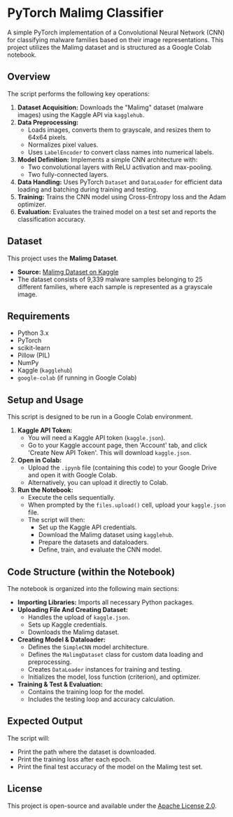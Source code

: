 # PyTorch Malimg Classifier

A simple PyTorch implementation of a Convolutional Neural Network (CNN) for classifying malware families based on their image representations. This project utilizes the Malimg dataset and is structured as a Google Colab notebook.

## Overview

The script performs the following key operations:
1.  **Dataset Acquisition:** Downloads the "Malimg" dataset (malware images) using the Kaggle API via `kagglehub`.
2.  **Data Preprocessing:**
    *   Loads images, converts them to grayscale, and resizes them to 64x64 pixels.
    *   Normalizes pixel values.
    *   Uses `LabelEncoder` to convert class names into numerical labels.
3.  **Model Definition:** Implements a simple CNN architecture with:
    *   Two convolutional layers with ReLU activation and max-pooling.
    *   Two fully-connected layers.
4.  **Data Handling:** Uses PyTorch `Dataset` and `DataLoader` for efficient data loading and batching during training and testing.
5.  **Training:** Trains the CNN model using Cross-Entropy loss and the Adam optimizer.
6.  **Evaluation:** Evaluates the trained model on a test set and reports the classification accuracy.

## Dataset

This project uses the **Malimg Dataset**.
*   **Source:** [Malimg Dataset on Kaggle](https://www.kaggle.com/datasets/manmandes/malimg)
*   The dataset consists of 9,339 malware samples belonging to 25 different families, where each sample is represented as a grayscale image.

## Requirements

*   Python 3.x
*   PyTorch
*   scikit-learn
*   Pillow (PIL)
*   NumPy
*   Kaggle (`kagglehub`)
*   `google-colab` (if running in Google Colab)

## Setup and Usage

This script is designed to be run in a Google Colab environment.

1.  **Kaggle API Token:**
    *   You will need a Kaggle API token (`kaggle.json`).
    *   Go to your Kaggle account page, then 'Account' tab, and click 'Create New API Token'. This will download `kaggle.json`.
2.  **Open in Colab:**
    *   Upload the `.ipynb` file (containing this code) to your Google Drive and open it with Google Colab.
    *   Alternatively, you can upload it directly to Colab.
3.  **Run the Notebook:**
    *   Execute the cells sequentially.
    *   When prompted by the `files.upload()` cell, upload your `kaggle.json` file.
    *   The script will then:
        *   Set up the Kaggle API credentials.
        *   Download the Malimg dataset using `kagglehub`.
        *   Prepare the datasets and dataloaders.
        *   Define, train, and evaluate the CNN model.

## Code Structure (within the Notebook)

The notebook is organized into the following main sections:

*   **Importing Libraries:** Imports all necessary Python packages.
*   **Uploading File And Creating Dataset:**
    *   Handles the upload of `kaggle.json`.
    *   Sets up Kaggle credentials.
    *   Downloads the Malimg dataset.
*   **Creating Model & Dataloader:**
    *   Defines the `SimpleCNN` model architecture.
    *   Defines the `MalimgDataset` class for custom data loading and preprocessing.
    *   Creates `DataLoader` instances for training and testing.
    *   Initializes the model, loss function (criterion), and optimizer.
*   **Training & Test & Evaluation:**
    *   Contains the training loop for the model.
    *   Includes the testing loop and accuracy calculation.

## Expected Output

The script will:
*   Print the path where the dataset is downloaded.
*   Print the training loss after each epoch.
*   Print the final test accuracy of the model on the Malimg test set.

## License

This project is open-source and available under the [Apache License 2.0](LICENSE).
